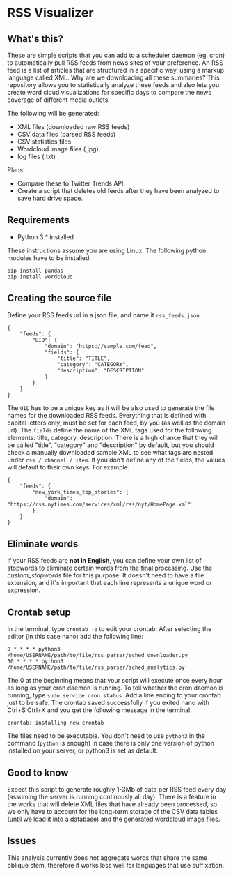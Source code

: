 # RSS Visualizer

## What's this?

These are simple scripts that you can add to a scheduler daemon (eg. cron) to automatically pull RSS feeds from news sites of your preference. An RSS feed is a list of articles that are structured in a specific way, using a markup language called XML. Why are we downloading all these summaries? This repository allows you to statistically analyze these feeds and also lets you create word cloud visualizations for specific days to compare the news coverage of different media outlets.

The following will be generated:
* XML files (downloaded raw RSS feeds)
* CSV data files (parsed RSS feeds)
* CSV statistics files
* Wordcloud image files (.jpg)
* log files (.txt)

Plans:

* Compare these to Twitter Trends API.
* Create a script that deletes old feeds after they have been analyzed to save hard drive space.

## Requirements

* Python 3.* installed

These instructions assume you are using Linux. The following python modules have to be installed:

```
pip install pandas
pip install wordcloud
```

## Creating the source file

Define your RSS feeds url in a json file, and name it `rss_feeds.json`

```
{
    "feeds": {
        "UID": {
            "domain": "https://sample.com/feed",
            "fields": {
                "title": "TITLE",
                "category": "CATEGORY",
                "description": "DESCRIPTION"
            }
        }
    }
}
```

The `UID` has to be a unique key as it will be also used to generate the file names for the downloaded RSS feeds. Everything that is defined with capital letters only, must be set for each feed, by you (as well as the domain url). The `fields` define the name of the XML tags used for the following elements: title, category, description. There is a high chance that they will be called "title", "category" and "description" by default, but you should check a manually downloaded sample XML to see what tags are nested under `rss / channel / item`. If you don't define any of the fields, the values will default to their own keys. For example:

```
{
    "feeds": {
        "new_york_times_top_stories": {
            "domain": "https://rss.nytimes.com/services/xml/rss/nyt/HomePage.xml"
        }
    }
}
```

## Eliminate words

If your RSS feeds are **not in English**, you can define your own list of stopwords to eliminate certain words from the final processing. Use the *custom_stopwords* file for this purpose. It doesn't need to have a file extension, and it's important that each line represents a unique word or expression.

## Crontab setup

In the terminal, type `crontab -e` to edit your crontab. After selecting the editor (in this case nano) add the following line:

```
0 * * * * python3 /home/USERNAME/path/to/file/rss_parser/sched_downloader.py
30 * * * * python3 /home/USERNAME/path/to/file/rss_parser/sched_analytics.py

```

The 0 at the beginning means that your script will execute once every hour as long as your cron daemon is running. To tell whether the cron daemon is running, type `sudo service cron status`. Add a line ending to your crontab just to be safe. The crontab saved successfully if you exited nano with Ctrl+S Ctrl+X and you get the following message in the terminal:

`crontab: installing new crontab`

The files need to be executable. You don't need to use `python3` in the command (`python` is enough) in case there is only one version of python installed on your server, or python3 is set as default.

## Good to know

Expect this script to generate roughly 1-3Mb of data per RSS feed every day (assuming the server is running continously all day). There is a feature in the works that will delete XML files that have already been processed, so we only have to account for the long-term storage of the CSV data tables (until we load it into a database) and the generated wordcloud image files.

## Issues

This analysis currently does not aggregate words that share the same oblique stem, therefore it works less well for languages that use suffixation.
